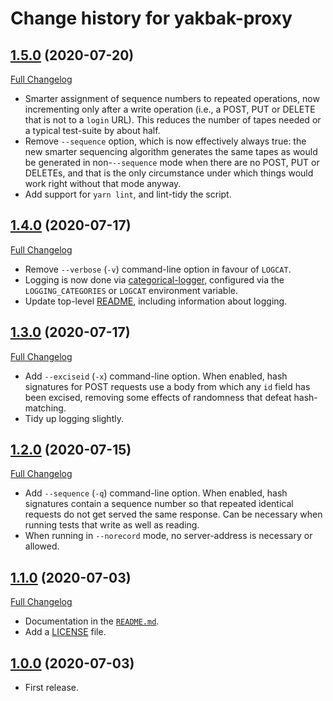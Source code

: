 # Change history for yakbak-proxy

## [1.5.0](https://github.com/folio-org/yakbak-proxy/tree/v1.5.0) (2020-07-20)
[Full Changelog](https://github.com/folio-org/yakbak-proxy/compare/v1.4.0...v1.5.0)

* Smarter assignment of sequence numbers to repeated operations, now incrementing only after a write operation (i.e., a POST, PUT or DELETE that is not to a `login` URL). This reduces the number of tapes needed or a typical test-suite by about half.
* Remove `--sequence` option, which is now effectively always true: the new smarter sequencing algorithm generates the same tapes as would be generated in non-`--sequence` mode when there are no POST, PUT or DELETEs, and that is the only circumstance under which things would work right without that mode anyway.
* Add support for `yarn lint`, and lint-tidy the script.

## [1.4.0](https://github.com/folio-org/yakbak-proxy/tree/v1.4.0) (2020-07-17)
[Full Changelog](https://github.com/folio-org/yakbak-proxy/compare/v1.3.0...v1.4.0)

* Remove `--verbose` (`-v`) command-line option in favour of `LOGCAT`.
* Logging is now done via [categorical-logger](https://github.com/openlibraryenvironment/categorical-logger), configured via the `LOGGING_CATEGORIES` or `LOGCAT` environment variable.
* Update top-level [README](README.md), including information about logging.

## [1.3.0](https://github.com/folio-org/yakbak-proxy/tree/v1.3.0) (2020-07-17)
[Full Changelog](https://github.com/folio-org/yakbak-proxy/compare/v1.2.0...v1.3.0)

* Add `--exciseid` (`-x`) command-line option. When enabled, hash signatures for POST requests use a body from which any `id` field has been excised, removing some effects of randomness that defeat hash-matching.
* Tidy up logging slightly.

## [1.2.0](https://github.com/folio-org/yakbak-proxy/tree/v1.2.0) (2020-07-15)
[Full Changelog](https://github.com/folio-org/yakbak-proxy/compare/v1.1.0...v1.2.0)

* Add `--sequence` (`-q`) command-line option. When enabled, hash signatures contain a sequence number so that repeated identical requests do not get served the same response. Can be necessary when running tests that write as well as reading.
* When running in `--norecord` mode, no server-address is necessary or allowed.

## [1.1.0](https://github.com/folio-org/yakbak-proxy/tree/v1.1.0) (2020-07-03)
[Full Changelog](https://github.com/folio-org/yakbak-proxy/compare/v1.0.0...v1.1.0)

* Documentation in the [`README.md`](README.md).
* Add a [LICENSE](LICENSE) file.

## [1.0.0](https://github.com/folio-org/yakbak-proxy/tree/v1.0.0) (2020-07-03)

* First release.

